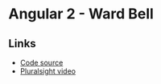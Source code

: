 # Angular 2  - Ward Bell

## Links
- [Code source](http://github.com/johnpapa/pbp-a2-ward)
- [Pluralsight video](https://app.pluralsight.com/library/courses/play-by-play-angular-2-quick-start-john-papa-ward-bell)